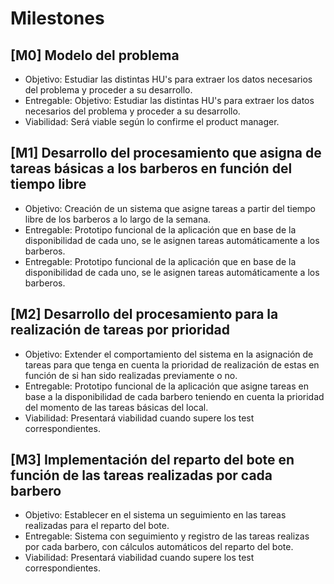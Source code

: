 # Milestones

## [M0] Modelo del problema

 * Objetivo: Estudiar las distintas HU's para extraer los datos necesarios del problema y proceder a su desarrollo.
 * Entregable: Objetivo: Estudiar las distintas HU's para extraer los datos necesarios del problema y proceder a su desarrollo.
 * Viabilidad: Será viable según lo confirme el product manager.

## [M1] Desarrollo del procesamiento que asigna de tareas básicas a los barberos en función del tiempo libre

 * Objetivo: Creación de un sistema que asigne tareas a partir del tiempo libre de los barberos a lo largo de la semana.
 * Entregable: Prototipo funcional de la aplicación que en base de la disponibilidad de cada uno, se le asignen tareas automáticamente a los barberos.
 * Entregable: Prototipo funcional de la aplicación que en base de la disponibilidad de cada uno, se le asignen tareas automáticamente a los barberos.

## [M2] Desarrollo del procesamiento para la realización de tareas por prioridad

 * Objetivo: Extender el comportamiento del sistema en la asignación de tareas para que tenga en cuenta la prioridad de realización de estas en función de si han sido realizadas previamente o no.
 * Entregable: Prototipo funcional de la aplicación que asigne tareas en base a la disponibilidad de cada barbero teniendo en cuenta la prioridad del momento de las tareas básicas del local.
 * Viabilidad: Presentará viabilidad cuando supere los test correspondientes.

## [M3] Implementación del reparto del bote en función de las tareas realizadas por cada barbero

 * Objetivo: Establecer en el sistema un seguimiento en las tareas realizadas para el reparto del bote. 
 * Entregable: Sistema con seguimiento y registro de las tareas realizas por cada barbero, con cálculos automáticos del reparto del bote.
 * Viabilidad: Presentará viabilidad cuando supere los test correspondientes.
